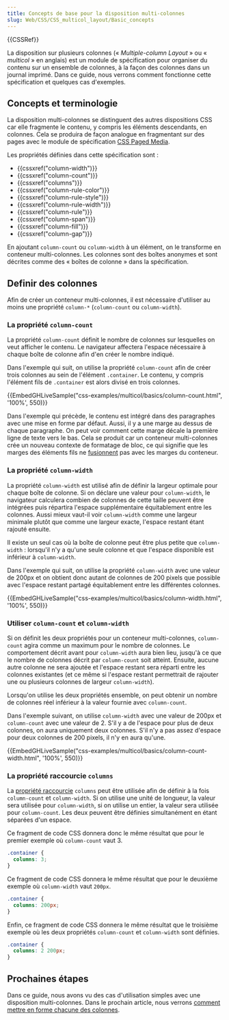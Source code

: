 ```yaml
---
title: Concepts de base pour la disposition multi-colonnes
slug: Web/CSS/CSS_multicol_layout/Basic_concepts
---
```


{{CSSRef}}

La disposition sur plusieurs colonnes (« _Multiple-column Layout_ » ou « _multicol_ » en anglais) est un module de spécification pour organiser du contenu sur un ensemble de colonnes, à la façon des colonnes dans un journal imprimé. Dans ce guide, nous verrons comment fonctionne cette spécification et quelques cas d'exemples.

## Concepts et terminologie

La disposition multi-colonnes se distinguent des autres dispositions CSS car elle fragmente le contenu, y compris les éléments descendants, en colonnes. Cela se produira de façon analogue en fragmentant sur des pages avec le module de spécification [CSS Paged Media](/fr/docs/Web/CSS/CSS_Pages).

Les propriétés définies dans cette spécification sont :

- {{cssxref("column-width")}}
- {{cssxref("column-count")}}
- {{cssxref("columns")}}
- {{cssxref("column-rule-color")}}
- {{cssxref("column-rule-style")}}
- {{cssxref("column-rule-width")}}
- {{cssxref("column-rule")}}
- {{cssxref("column-span")}}
- {{cssxref("column-fill")}}
- {{cssxref("column-gap")}}

En ajoutant `column-count` ou `column-width` à un élément, on le transforme en conteneur multi-colonnes. Les colonnes sont des boîtes anonymes et sont décrites comme des « boîtes de colonne » dans la spécification.

## Definir des colonnes

Afin de créer un conteneur multi-colonnes, il est nécessaire d'utiliser au moins une propriété `column-*` (`column-count` ou `column-width`).

### La propriété `column-count`

La propriété `column-count` définit le nombre de colonnes sur lesquelles on veut afficher le contenu. Le navigateur affectera l'espace nécessaire à chaque boîte de colonne afin d'en créer le nombre indiqué.

Dans l'exemple qui suit, on utilise la propriété `column-count` afin de créer trois colonnes au sein de l'élément `.container`. Le contenu, y compris l'élément fils de `.container` est alors divisé en trois colonnes.

{{EmbedGHLiveSample("css-examples/multicol/basics/column-count.html", '100%', 550)}}

Dans l'exemple qui précède, le contenu est intégré dans des paragraphes avec une mise en forme par défaut. Aussi, il y a une marge au dessus de chaque paragraphe. On peut voir comment cette marge décale la première ligne de texte vers le bas. Cela se produit car un conteneur multi-colonnes crée un nouveau contexte de formatage de bloc, ce qui signifie que les marges des éléments fils ne [fusionnent](/fr/docs/Web/CSS/Modèle_de_boîte_CSS/Fusion_des_marges) pas avec les marges du conteneur.

### La propriété `column-width`

La propriété `column-width` est utilisé afin de définir la largeur optimale pour chaque boîte de colonne. Si on déclare une valeur pour `column-width`, le navigateur calculera combien de colonnes de cette taille peuvent être intégrées puis répartira l'espace supplémentaire équitablement entre les colonnes. Aussi mieux vaut-il voir `column-width` comme une largeur minimale plutôt que comme une largeur exacte, l'espace restant étant rajouté ensuite.

Il existe un seul cas où la boîte de colonne peut être plus petite que `column-width` : lorsqu'il n'y a qu'une seule colonne et que l'espace disponible est inférieur à `column-width`.

Dans l'exemple qui suit, on utilise la propriété `column-width` avec une valeur de 200px et on obtient donc autant de colonnes de 200 pixels que possible avec l'espace restant partagé équitablement entre les différentes colonnes.

{{EmbedGHLiveSample("css-examples/multicol/basics/column-width.html", '100%', 550)}}

### Utiliser `column-count` et `column-width`

Si on définit les deux propriétés pour un conteneur multi-colonnes, `column-count` agira comme un maximum pour le nombre de colonnes. Le comportement décrit avant pour `column-width` aura bien lieu, jusqu'à ce que le nombre de colonnes décrit par `column-count` soit atteint. Ensuite, aucune autre colonne ne sera ajoutée et l'espace restant sera réparti entre les colonnes existantes (et ce même si l'espace restant permettrait de rajouter une ou plusieurs colonnes de largeur `column-width`).

Lorsqu'on utilise les deux propriétés ensemble, on peut obtenir un nombre de colonnes réel inférieur à la valeur fournie avec `column-count`.

Dans l'exemple suivant, on utilise `column-width` avec une valeur de 200px et `column-count` avec une valeur de 2. S'il y a de l'espace pour plus de deux colonnes, on aura uniquement deux colonnes. S'il n'y a pas assez d'espace pour deux colonnes de 200 pixels, il n'y en aura qu'une.

{{EmbedGHLiveSample("css-examples/multicol/basics/column-count-width.html", '100%', 550)}}

### La propriété raccourcie `columns`

La [propriété raccourcie](/fr/docs/Web/CSS/Propriétés_raccourcies) `columns` peut être utilisée afin de définir à la fois `column-count` et `column-width`. Si on utilise une unité de longueur, la valeur sera utilisée pour `column-width`, si on utilise un entier, la valeur sera utilisée pour `column-count`. Les deux peuvent être définies simultanément en étant séparées d'un espace.

Ce fragment de code CSS donnera donc le même résultat que pour le premier exemple où `column-count` vaut 3.

```css
.container {
  columns: 3;
}
```

Ce fragment de code CSS donnera le même résultat que pour le deuxième exemple où `column-width` vaut `200px`.

```css
.container {
  columns: 200px;
}
```

Enfin, ce fragment de code CSS donnera le même résultat que le troisième exemple où les deux propriétés `column-count` et `column-width` sont définies.

```css
.container {
  columns: 2 200px;
}
```

## Prochaines étapes

Dans ce guide, nous avons vu des cas d'utilisation simples avec une disposition multi-colonnes. Dans le prochain article, nous verrons [comment mettre en forme chacune des colonnes](/fr/docs/Web/CSS/CSS_Columns/Styling_Columns).
